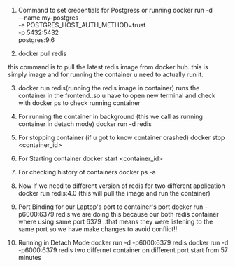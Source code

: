 
1. Command to set credentials for Postgress or running
docker run -d \
  --name my-postgres \
  -e POSTGRES_HOST_AUTH_METHOD=trust \
  -p 5432:5432 \
  postgres:9.6


2. docker pull redis
 
 this command is to pull the latest redis image from docker hub.
 this is simply image and for running the container u need to actually
 run it.


3. docker run redis(running the redis image in container)
runs the container in the frontend..so u have to open new terminal
and check with docker ps to check running container


4. For running the container in background (this we call as running container in detach mode)
docker run -d redis

5. For stopping container (if u got to know container crashed)
docker stop <container_id>

6. For Starting container
docker start <container_id>

7. For checking history of containers
docker ps -a

8. Now if we need to different version of redis for two different application
docker run redis:4.0 (this will pull the image and run the container)

9. Port Binding for our Laptop's port to container's port
 docker run -p6000:6379 redis
 we are doing this because our both redis container where using
 same port 6379 ..that means they were listening to the same port
 so we have make changes to avoid conflict!!

 10. Running in Detach Mode
 docker run -d  -p6000:6379 redis
 docker run -d  -p6000:6379 redis
 two differnet container on different port
 start from 57 minutes



 


